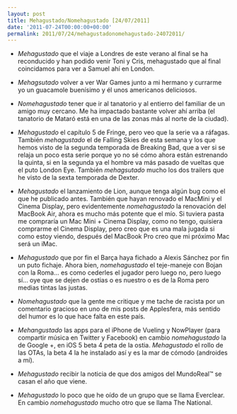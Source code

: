 ```yaml
---
layout: post
title: Mehagustado/Nomehagustado [24/07/2011]
date: '2011-07-24T00:00:00+00:00'
permalink: 2011/07/24/mehagustadonomehagustado-24072011/
---
```

- *Mehagustado* que el viaje a Londres de este verano al final se ha reconducido y han podido venir Toni y Cris, mehagustado que al final coincidamos para ver a Samuel ahí en London.

- *Mehagsutado* volver a ver War Games junto a mi hermano y currarme yo un guacamole buenísimo y él unos americanos deliciosos.

- *Nomehagustado* tener que ir al tanatorio y al entierro del familiar de un amigo muy cercano. Me ha impactado bastante volver ahí arriba (el tanatorio de Mataró está en una de las zonas más al norte de la ciudad).

- *Mehagustado* el capítulo 5 de Fringe, pero veo que la serie va a ráfagas. También *mehagustado* el de Falling Skies de esta semana y los que hemos visto de la segunda temporada de Breaking Bad, que a ver si se relaja un poco esta serie porque yo no sé cómo ahora están estrenando la quinta, si en la segunda ya el hombre va más pasado de vueltas que el puto London Eye. También *mehagsutado* mucho los dos trailers que he visto de la sexta temporada de Dexter.

- *Mehagustado* el lanzamiento de Lion, aunque tenga algún bug como el que he publicado antes. También que hayan renovado el MacMini y el Cinema Display, pero evidentemente *nomehagustado* la renovación del MacBook Air, ahora es mucho más potente que el mío. Si tuviera pasta me compraría un Mac Mini + Cinema Display, como no tengo, quisiera comprarme el Cinema Display, pero creo que es una mala jugada si como estoy viendo, después del MacBook Pro creo que mi próximo Mac será un iMac.

- *Mehagustado* que por fin el Barça haya fichado a Alexis Sánchez por fin un puto fichaje. Ahora bien, *nomehagustado* el teje-maneje con Bojan con la Roma... es como cederles el jugador pero luego no, pero luego sí... oye que se dejen de ostias o es nuestro o es de la Roma pero medias tintas las justas.

- *Nomehagustado* que la gente me critique y me tache de racista por un comentario gracioso en uno de mis posts de Applesfera, más sentido del humor es lo que hace falta en este país.

- *Mehangustado* las apps para el iPhone de Vueling y NowPlayer (para compartir música en Twitter y Facebook) en cambio *nomehagustado* la de Google +, en iOS 5 beta 4 peta de la ostia. *Mehagustado* el rollo de las OTAs, la beta 4 la he instalado así y es la mar de cómodo (androides a mí).

- *Mehagustado* recibir la noticia de que dos amigos del MundoReal&trade; se casan el año que viene.

- *Mehagustado* lo poco que he oído de un grupo que se llama Everclear. En cambio *nomehagustado* mucho otro que se llama The National.
